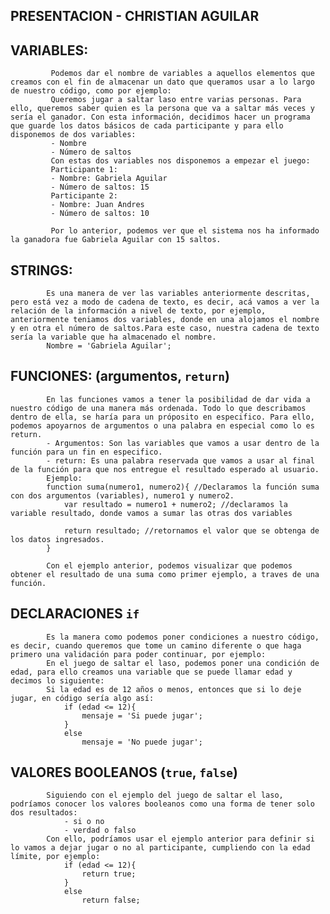 ## PRESENTACION - CHRISTIAN AGUILAR

## VARIABLES:
             Podemos dar el nombre de variables a aquellos elementos que creamos con el fin de almacenar un dato que queramos usar a lo largo de nuestro código, como por ejemplo:
             Queremos jugar a saltar laso entre varias personas. Para ello, queremos saber quien es la persona que va a saltar más veces y sería el ganador. Con esta información, decidimos hacer un programa que guarde los datos básicos de cada participante y para ello disponemos de dos variables:
             - Nombre
             - Número de saltos
             Con estas dos variables nos disponemos a empezar el juego:
             Participante 1:
             - Nombre: Gabriela Aguilar
             - Número de saltos: 15
             Participante 2:
             - Nombre: Juan Andres
             - Número de saltos: 10

             Por lo anterior, podemos ver que el sistema nos ha informado la ganadora fue Gabriela Aguilar con 15 saltos.


## STRINGS:
            Es una manera de ver las variables anteriormente descritas, pero está vez a modo de cadena de texto, es decir, acá vamos a ver la relación de la información a nivel de texto, por ejemplo, anteriormente teniamos dos variables, donde en una alojamos el nombre y en otra el número de saltos.Para este caso, nuestra cadena de texto sería la variable que ha almacenado el nombre.
            Nombre = 'Gabriela Aguilar';


## FUNCIONES: (argumentos, `return`)
            En las funciones vamos a tener la posibilidad de dar vida a nuestro código de una manera más ordenada. Todo lo que describamos dentro de ella, se haría para un próposito en especifico. Para ello, podemos apoyarnos de argumentos o una palabra en especial como lo es return.
            - Argumentos: Son las variables que vamos a usar dentro de la función para un fin en especifico.
            - return: Es una palabra reservada que vamos a usar al final de la función para que nos entregue el resultado esperado al usuario.
            Ejemplo:
            function suma(numero1, numero2){ //Declaramos la función suma con dos argumentos (variables), numero1 y numero2.
                var resultado = numero1 + numero2; //declaramos la variable resultado, donde vamos a sumar las otras dos variables

                return resultado; //retornamos el valor que se obtenga de los datos ingresados.
            }
            
            Con el ejemplo anterior, podemos visualizar que podemos obtener el resultado de una suma como primer ejemplo, a traves de una función.
            

## DECLARACIONES `if`
            Es la manera como podemos poner condiciones a nuestro código, es decir, cuando queremos que tome un camino diferente o que haga primero una validación para poder continuar, por ejemplo:
            En el juego de saltar el laso, podemos poner una condición de edad, para ello creamos una variable que se puede llamar edad y decimos lo siguiente:
            Si la edad es de 12 años o menos, entonces que si lo deje jugar, en código sería algo así:
                if (edad <= 12){
                    mensaje = 'Si puede jugar';
                }
                else
                    mensaje = 'No puede jugar';


## VALORES BOOLEANOS (`true`, `false`)
            Siguiendo con el ejemplo del juego de saltar el laso, podríamos conocer los valores booleanos como una forma de tener solo dos resultados:
                - si o no
                - verdad o falso
            Con ello, podríamos usar el ejemplo anterior para definir si lo vamos a dejar jugar o no al participante, cumpliendo con la edad límite, por ejemplo:
                if (edad <= 12){
                    return true;
                }
                else
                    return false;